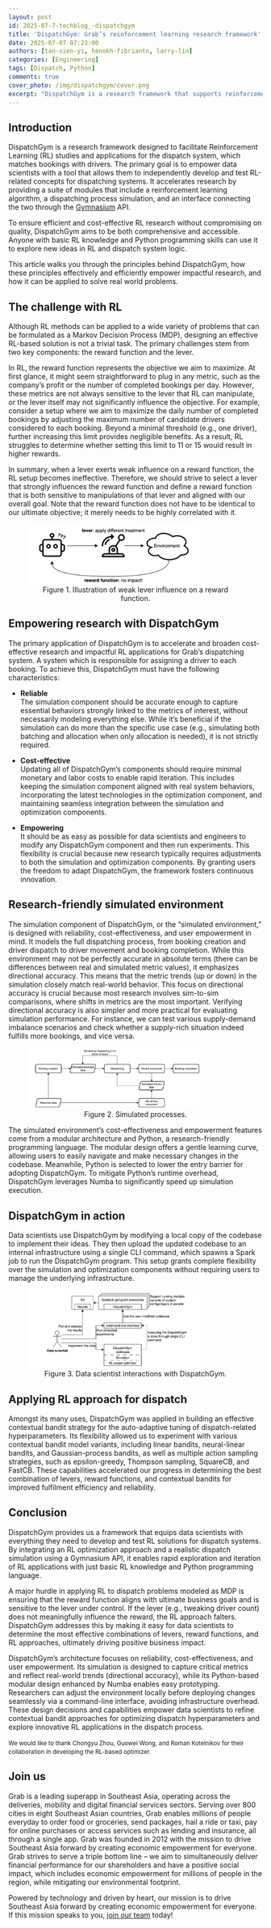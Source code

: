 ```yaml
---
layout: post
id: 2025-07-7-techblog_-dispatchgym
title: 'DispatchGym: Grab’s reinforcement learning research framework'
date: 2025-07-07 07:23:00
authors: [tan-sien-yi, henokh-fibrianto, larry-lin]
categories: [Engineering]
tags: [Dispatch, Python]
comments: true
cover_photo: /img/dispatchgym/cover.png
excerpt: "DispatchGym is a research framework that supports reinforcement learning (RL) studies for dispatch systems. A system that matches bookings with drivers. Designed to be efficient, cost-effective, and accessible, this article outlines its principles, research benefits, and real-world applications."
---
```


## Introduction

DispatchGym is a research framework designed to facilitate Reinforcement Learning (RL) studies and applications for the dispatch system, which matches bookings with drivers. The primary goal is to empower data scientists with a tool that allows them to independently develop and test RL-related concepts for dispatching systems. It accelerates research by providing a suite of modules that include a reinforcement learning algorithm, a dispatching process simulation, and an interface connecting the two through the [Gymnasium](https://gymnasium.farama.org/introduction/basic_usage/) API.  

To ensure efficient and cost-effective RL research without compromising on quality, DispatchGym aims to be both comprehensive and accessible. Anyone with basic RL knowledge and Python programming skills can use it to explore new ideas in RL and dispatch system logic.

This article walks you through the principles behind DispatchGym, how these principles effectively and efficiently empower impactful research, and how it can be applied to solve real world problems.

## The challenge with RL

Although RL methods can be applied to a wide variety of problems that can be formulated as a Markov Decision Process (MDP), designing an effective RL-based solution is not a trivial task. The primary challenges stem from two key components: the reward function and the lever.  

In RL, the reward function represents the objective we aim to maximize. At first glance, it might seem straightforward to plug in any metric, such as the company’s profit or the number of completed bookings per day. However, these metrics are not always sensitive to the lever that RL can manipulate, or the lever itself may not significantly influence the objective. For example, consider a setup where we aim to maximize the daily number of completed bookings by adjusting the maximum number of candidate drivers considered to each booking. Beyond a minimal threshold (e.g., one driver), further increasing this limit provides negligible benefits. As a result, RL struggles to determine whether setting this limit to 11 or 15 would result in higher rewards.  

In summary, when a lever exerts weak influence on a reward function, the RL setup becomes ineffective. Therefore, we should strive to select a lever that strongly influences the reward function and define a reward function that is both sensitive to manipulations of that lever and aligned with our overall goal. Note that the reward function does not have to be identical to our ultimate objective; it merely needs to be highly correlated with it.

<div class="post-image-section"><figure>
  <img src="/img/dispatchgym/figure-1.png" alt="" style="width:80%"><figcaption align="middle">Figure 1. Illustration of weak lever influence on a reward function.</figcaption>
  </figure>
</div>

## Empowering research with DispatchGym

The primary application of DispatchGym is to accelerate and broaden cost-effective research and impactful RL applications for Grab’s dispatching system. A system which is responsible for assigning a driver to each booking. To achieve this, DispatchGym must have the following characteristics:

* **Reliable**  
The simulation component should be accurate enough to capture essential behaviors strongly linked to the metrics of interest, without necessarily modeling everything else. While it’s beneficial if the simulation can do more than the specific use case (e.g., simulating both batching and allocation when only allocation is needed), it is not strictly required.  

* **Cost-effective**  
Updating all of DispatchGym’s components should require minimal monetary and labor costs to enable rapid iteration. This includes keeping the simulation component aligned with real system behaviors, incorporating the latest technologies in the optimization component, and maintaining seamless integration between the simulation and optimization components.  

* **Empowering**  
It should be as easy as possible for data scientists and engineers to modify any DispatchGym component and then run experiments. This flexibility is crucial because new research typically requires adjustments to both the simulation and optimization components. By granting users the freedom to adapt DispatchGym, the framework fosters continuous innovation.

## Research-friendly simulated environment

The simulation component of DispatchGym, or the “simulated environment,” is designed with reliability, cost-effectiveness, and user empowerment in mind. It models the full dispatching process, from booking creation and driver dispatch to driver movement and booking completion. While this environment may not be perfectly accurate in absolute terms (there can be differences between real and simulated metric values), it emphasizes directional accuracy. This means that the metric trends (up or down) in the simulation closely match real-world behavior. This focus on directional accuracy is crucial because most research involves sim-to-sim comparisons, where shifts in metrics are the most important. Verifying directional accuracy is also simpler and more practical for evaluating simulation performance. For instance, we can test various supply-demand imbalance scenarios and check whether a supply-rich situation indeed fulfills more bookings, and vice versa.


<div class="post-image-section"><figure>
  <img src="/img/dispatchgym/figure-2.png" alt="" style="width:80%"><figcaption align="middle">Figure 2. Simulated processes.</figcaption>
  </figure>
</div>


The simulated environment’s cost-effectiveness and empowerment features come from a modular architecture and Python, a research-friendly programming language. The modular design offers a gentle learning curve, allowing users to easily navigate and make necessary changes in the codebase. Meanwhile, Python is selected to lower the entry barrier for adopting DispatchGym. To mitigate Python’s runtime overhead, DispatchGym leverages Numba to significantly speed up simulation execution.


## DispatchGym in action

Data scientists use DispatchGym by modifying a local copy of the codebase to implement their ideas. They then upload the updated codebase to an internal infrastructure using a single CLI command, which spawns a Spark job to run the DispatchGym program. This setup grants complete flexibility over the simulation and optimization components without requiring users to manage the underlying infrastructure.


<div class="post-image-section"><figure>
  <img src="/img/dispatchgym/figure-3.png" alt="" style="width:80%"><figcaption align="middle">Figure 3. Data scientist interactions with DispatchGym.</figcaption>
  </figure>
</div>

## Applying RL approach for dispatch

Amongst its many uses, DispatchGym was applied in building an effective contextual bandit strategy for the auto-adaptive tuning of dispatch-related hyperparameters. Its flexibility allowed us to experiment with various contextual bandit model variants, including linear bandits, neural-linear bandits, and Gaussian-process bandits, as well as multiple action sampling strategies, such as epsilon-greedy, Thompson sampling, SquareCB, and FastCB. These capabilities accelerated our progress in determining the best combination of levers, reward functions, and contextual bandits for improved fulfilment efficiency and reliability.

## Conclusion

DispatchGym provides us a framework that equips data scientists with everything they need to develop and test RL solutions for dispatch systems. By integrating an RL optimization approach and a realistic dispatch simulation using a Gymnasium API, it enables rapid exploration and iteration of RL applications with just basic RL knowledge and Python programming language.  

A major hurdle in applying RL to dispatch problems modeled as MDP is ensuring that the reward function aligns with ultimate business goals and is sensitive to the lever under control. If the lever (e.g., tweaking driver count) does not meaningfully influence the reward, the RL approach falters. DispatchGym addresses this by making it easy for data scientists to determine the most effective combinations of levers, reward functions, and RL approaches, ultimately driving positive business impact.  

DispatchGym’s architecture focuses on reliability, cost-effectiveness, and user empowerment. Its simulation is designed to capture critical metrics and reflect real-world trends (directional accuracy), while its Python-based modular design enhanced by Numba enables easy prototyping. Researchers can adjust the environment locally before deploying changes seamlessly via a command-line interface, avoiding infrastructure overhead. These design decisions and capabilities empower data scientists to refine contextual bandit approaches for optimizing dispatch hyperparameters and explore innovative RL applications in the dispatch process.

<small class="credits">We would like to thank Chongyu Zhou, Guowei Wong, and Roman Kotelnikov for their collaboration in developing the RL-based optimizer. </small>

## Join us

Grab is a leading superapp in Southeast Asia, operating across the deliveries, mobility and digital financial services sectors. Serving over 800 cities in eight Southeast Asian countries, Grab enables millions of people everyday to order food or groceries, send packages, hail a ride or taxi, pay for online purchases or access services such as lending and insurance, all through a single app. Grab was founded in 2012 with the mission to drive Southeast Asia forward by creating economic empowerment for everyone. Grab strives to serve a triple bottom line – we aim to simultaneously deliver financial performance for our shareholders and have a positive social impact, which includes economic empowerment for millions of people in the region, while mitigating our environmental footprint.

Powered by technology and driven by heart, our mission is to drive Southeast Asia forward by creating economic empowerment for everyone. If this mission speaks to you, [join our team](https://www.grab.careers) today!